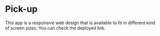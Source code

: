 # Pick-up
This app is a responsive web design that is available to fit in different kind of screen sizes.
You can check the deployed link.
